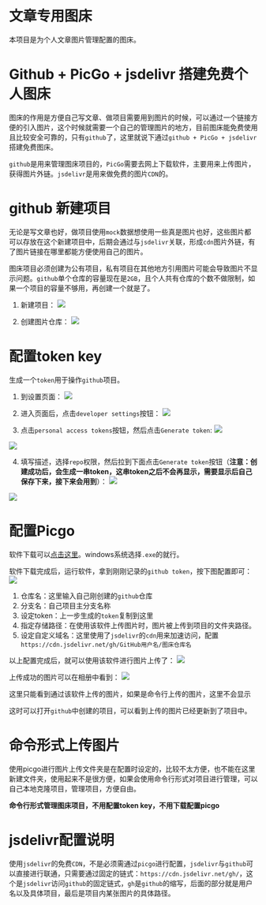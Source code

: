 # 文章专用图床
本项目是为个人文章图片管理配置的图床。

# Github + PicGo + jsdelivr 搭建免费个人图床

图床的作用是方便自己写文章、做项目需要用到图片的时候，可以通过一个链接方便的引入图片，这个时候就需要一个自己的管理图片的地方，目前图床能免费使用且比较安全可靠的，只有`github`了，这里就说下通过`github + PicGo + jsdelivr` 搭建免费图床。

`github`是用来管理图床项目的，`PicGo`需要去网上下载软件，主要用来上传图片，获得图片外链。`jsdelivr`是用来做免费的图片`CDN`的。

# github 新建项目
无论是写文章也好，做项目使用`mock`数据想使用一些真是图片也好，这些图片都可以存放在这个新建项目中，后期会通过与`jsdelivr`关联，形成`cdn`图片外链，有了图片链接在哪里都能方便使用自己的图片。

图床项目必须创建为公有项目，私有项目在其他地方引用图片可能会导致图片不显示问题。`github`单个仓库的容量现在是`2GB`，且个人共有仓库的个数不做限制，如果一个项目的容量不够用，再创建一个就是了。

1. 新建项目：
![](https://cdn.jsdelivr.net/gh/kaivin/image/article/image/readme/1.png)

2. 创建图片仓库：
![](https://cdn.jsdelivr.net/gh/kaivin/image/article/image/readme/2.png)

# 配置token key
生成一个`token`用于操作`github`项目。

1. 到设置页面：
![](https://cdn.jsdelivr.net/gh/kaivin/image/article/image/readme/3.png)

2. 进入页面后，点击`developer settings`按钮：
![](https://cdn.jsdelivr.net/gh/kaivin/image/article/image/readme/4.png)

3. 点击`personal access tokens`按钮，然后点击`Generate token`:
![](https://cdn.jsdelivr.net/gh/kaivin/image/article/image/readme/5.png)

![](https://cdn.jsdelivr.net/gh/kaivin/image/article/image/readme/6.png)

4. 填写描述，选择`repo`权限，然后拉到下面点击`Generate token`按钮（**注意：创建成功后，会生成一串token，这串token之后不会再显示，需要显示后自己保存下来，接下来会用到**）：
![](https://cdn.jsdelivr.net/gh/kaivin/image/article/image/readme/7.png)

![](https://cdn.jsdelivr.net/gh/kaivin/image/article/image/readme/8.png)

# 配置Picgo
软件下载可以[点击这里](https://mirrors.sdu.edu.cn/github-release/Molunerfinn_PicGo/)。windows系统选择`.exe`的就行。

软件下载完成后，运行软件，拿到刚刚记录的`github token`，按下图配置即可：
![](https://cdn.jsdelivr.net/gh/kaivin/image/article/image/readme/9.png)

1. 仓库名：这里输入自己刚创建的`github`仓库
2. 分支名：自己项目主分支名称
3. 设定token：上一步生成的`token`复制到这里
4. 指定存储路径：在使用该软件上传图片时，图片被上传到项目的文件夹路径。
5. 设定自定义域名：这里使用了`jsdelivr`的`cdn`用来加速访问，配置`https://cdn.jsdelivr.net/gh/GitHub用户名/图床仓库名`

以上配置完成后，就可以使用该软件进行图片上传了：
![](https://cdn.jsdelivr.net/gh/kaivin/image/article/image/readme/10.png)

上传成功的图片可以在相册中看到：
![](https://cdn.jsdelivr.net/gh/kaivin/image/article/image/readme/11.png)

这里只能看到通过该软件上传的图片，如果是命令行上传的图片，这里不会显示

这时可以打开`github`中创建的项目，可以看到上传的图片已经更新到了项目中。

# 命令形式上传图片
使用picgo进行图片上传文件夹是在配置时设定的，比较不太方便，也不能在这里新建文件夹，使用起来不是很方便，如果会使用命令行形式对项目进行管理，可以自己本地克隆项目，管理项目，方便自由。

**命令行形式管理图床项目，不用配置token key，不用下载配置picgo**

# jsdelivr配置说明
使用`jsdelivr`的免费`CDN`，不是必须需通过`picgo`进行配置，`jsdelivr`与`github`可以直接进行联通，只需要通过固定的链式：`https://cdn.jsdelivr.net/gh/`，这个是`jsdelivr`访问`github`的固定链式，`gh`是`github`的缩写，后面的部分就是用户名以及具体项目，最后是项目内某张图片的具体路径。


